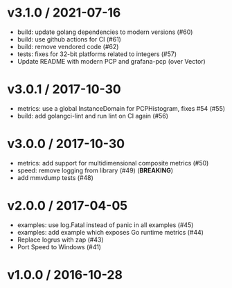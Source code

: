 
v3.1.0 / 2021-07-16
===================

  * build: update golang dependencies to modern versions (#60)
  * build: use github actions for CI (#61)
  * build: remove vendored code (#62)
  * tests: fixes for 32-bit platforms related to integers (#57)
  * Update README with modern PCP and grafana-pcp (over Vector)

v3.0.1 / 2017-10-30
===================

  * metrics: use a global InstanceDomain for PCPHistogram, fixes #54 (#55)
  * build: add golangci-lint and run lint on CI again (#56) 

v3.0.0 / 2017-10-30
===================

  * metrics: add support for multidimensional composite metrics (#50)
  * speed: remove logging from library (#49) (**BREAKING**)
  * add mmvdump tests (#48)

v2.0.0 / 2017-04-05
===================

  * examples: use log.Fatal instead of panic in all examples (#45)
  * examples: add example which exposes Go runtime metrics (#44)
  * Replace logrus with zap (#43)
  * Port Speed to Windows (#41)

v1.0.0 / 2016-10-28
===================
